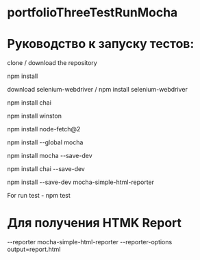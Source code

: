 # portfolioThreeTestRunMocha

# Руководство к запуску тестов:

clone / download the repository

npm install

download selenium-webdriver / npm install selenium-webdriver

npm install chai

npm install winston

npm install node-fetch@2

npm install --global mocha

npm install mocha --save-dev

npm install chai --save-dev

npm install --save-dev mocha-simple-html-reporter

For run test - npm test

# Для получения HTMK Report

--reporter mocha-simple-html-reporter --reporter-options output=report.html